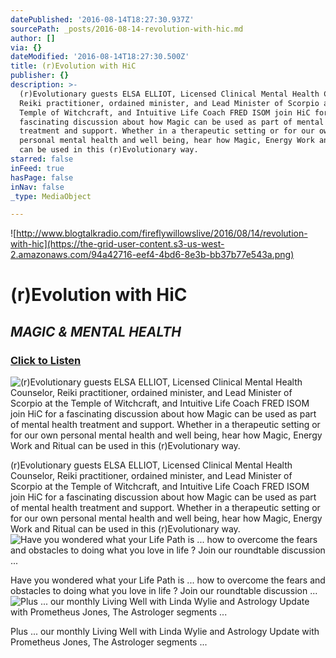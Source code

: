 ```yaml
---
datePublished: '2016-08-14T18:27:30.937Z'
sourcePath: _posts/2016-08-14-revolution-with-hic.md
author: []
via: {}
dateModified: '2016-08-14T18:27:30.500Z'
title: (r)Evolution with HiC
publisher: {}
description: >-
  (r)Evolutionary guests ELSA ELLIOT, Licensed Clinical Mental Health Counselor,
  Reiki practitioner, ordained minister, and Lead Minister of Scorpio at the
  Temple of Witchcraft, and Intuitive Life Coach FRED ISOM join HiC for a
  fascinating discussion about how Magic can be used as part of mental health
  treatment and support. Whether in a therapeutic setting or for our own
  personal mental health and well being, hear how Magic, Energy Work and Ritual
  can be used in this (r)Evolutionary way.
starred: false
inFeed: true
hasPage: false
inNav: false
_type: MediaObject

---
```

![http://www.blogtalkradio.com/fireflywillowslive/2016/08/14/revolution-with-hic](https://the-grid-user-content.s3-us-west-2.amazonaws.com/94a42716-eef4-4bd6-8e3b-bb37b77e543a.png)

# **(r)Evolution with HiC**

## _**MAGIC & MENTAL HEALTH**_

### [Click to Listen][0]
![(r)Evolutionary guests ELSA ELLIOT, Licensed Clinical Mental Health Counselor, Reiki practitioner, ordained minister, and Lead Minister of Scorpio at the Temple of Witchcraft, and Intuitive Life Coach FRED ISOM join HiC for a fascinating discussion about how Magic can be used as part of mental health treatment and support. Whether in a therapeutic setting or for our own personal mental health and well being, hear how Magic, Energy Work and Ritual can be used in this (r)Evolutionary way.](https://the-grid-user-content.s3-us-west-2.amazonaws.com/b65936f0-d2a3-48b8-8f1b-56001281a696.jpg)

(r)Evolutionary guests ELSA ELLIOT, Licensed Clinical Mental Health Counselor, Reiki practitioner, ordained minister, and Lead Minister of Scorpio at the Temple of Witchcraft, and Intuitive Life Coach FRED ISOM join HiC for a fascinating discussion about how Magic can be used as part of mental health treatment and support. Whether in a therapeutic setting or for our own personal mental health and well being, hear how Magic, Energy Work and Ritual can be used in this (r)Evolutionary way.
![Have you wondered what your Life Path is ... how to overcome the fears and obstacles to doing what you love in life ? Join our roundtable discussion ...](https://the-grid-user-content.s3-us-west-2.amazonaws.com/00b52e0f-e60b-437b-9494-6a90cc03b3fe.jpg)

Have you wondered what your Life Path is ... how to overcome the fears and obstacles to doing what you love in life ? Join our roundtable discussion ...
![Plus ... our monthly Living Well with Linda Wylie and Astrology Update with Prometheus Jones, The Astrologer segments ...](https://the-grid-user-content.s3-us-west-2.amazonaws.com/e9dd345f-01dd-49c8-9978-72ea6aabf468.jpg)

Plus ... our monthly Living Well with Linda Wylie and Astrology Update with Prometheus Jones, The Astrologer segments ...

[0]: http://www.blogtalkradio.com/fireflywillowslive/2016/08/14/revolution-with-hic "(r)Evolution with HiC • Magic & Mental Health"